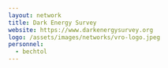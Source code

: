 ```yaml
---
layout: network
title: Dark Energy Survey
website: https://www.darkenergysurvey.org
logo: /assets/images/networks/vro-logo.jpeg
personnel:
  - bechtol
---
```

